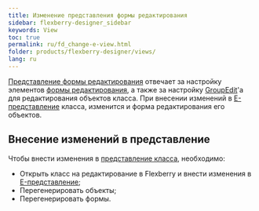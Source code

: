 ```yaml
---
title: Изменение представления формы редактирования
sidebar: flexberry-designer_sidebar
keywords: View
toc: true
permalink: ru/fd_change-e-view.html
folder: products/flexberry-designer/views/
lang: ru
---
```


[Представление формы редактирования](fd_e-view.html) отвечает за настройку элементов [формы редактирования](fd_classes-with-stereotype-editform.html), а также за настройку [GroupEdit](fw_group-edit.html)'a для редактирования объектов класса. При внесении изменений в [E-представление](fd_e-view.html) класса, изменится и форма редактирования его объектов.

## Внесение изменений в представление

Чтобы внести изменения в [представление класса](fd_view-definition.html), необходимо:
* Открыть класс на редактирование в Flexberry и внести изменения в [E-представление](fd_e-view.html);
* Перегенерировать объекты;
* Перегенерировать формы.
